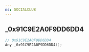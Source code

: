 ```yaml
---
ns: SOCIALCLUB
---
```

## _0x91C9E2A0F9DD6DD4

```c
// 0x91C9E2A0F9DD6DD4
Any _0x91C9E2A0F9DD6DD4();
```

